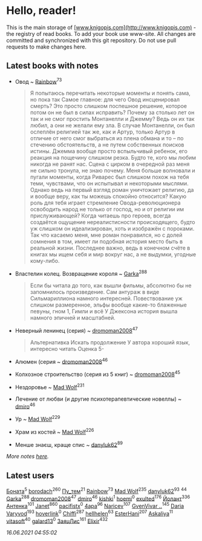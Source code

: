 # Hello, reader!
This is the main storage of [www.knigopis.com](http://www.knigopis.com) - the registry of read books.
To add your book use www-site. All changes are committed and synchronized with this git repository.
Do not use pull requests to make changes here.


## Latest books with notes
* Овод ~ [Rainbow](users/109/109787328219839805802-google)<sup>73</sup>
    > Я попытаюсь перечитать некоторые моменты и понять сама, но пока так
    > Самое главное: для чего Овод инсценировал смерть? Это просто слишком поспешное решение, которое потом он не был в силах исправить? 
    > Почему за столько лет он так и не смог простить Монтанелли и Джемму? Ведь он их так любил, а они не желали ему зла. В случае Монтанелли, он был ослеплён религией так же, как и Артур, только Артур в отличие от него смог выбраться из плена обмана и то – по стечению обстоятельств, а не путем собственных поисков истины. Джемма вообще просто вспыльчивый ребенок, его реакция на пощечину слишком резка. Будто те, кого мы любим никогда не ранят нас.
    > Сцена с цирком в очередной раз меня не сильно тронула, не знаю почему. Меня больше волновали и пугали моменты, когда Риварес был слишком похож на тебя теми, чувствами, что он испытывал и некоторыми мыслями. Однако ведь на первый взгляд роман уничтожает религию, да и вообще веру, как ты можешь спокойно относится? Какую роль для тебя играет стремление Овода-революционера освободить народ не только от господ, но и от религии им прислуживающей?
    > Когда читаешь про героев, всегда создаётся ощущение нереалистисности происходящего, будто уж слишком он идеализирован, хоть и изображён с пороками. Так что касаемо меня, мне роман понравился, но с долей сомнения в том, имеет ли подобная история место быть в реальной жизни. Последнее важно, ведь в конечном счёте в книгах мы ищем себя и мир вокруг нас, а не выдумки, угодные кому-либо.

* Властелин колец. Возвращение короля ~ [Garka](users/115/115753719718250012620-google)<sup>288</sup>
    > Если бы читала до того, как вышли фильмы, абсолютно бы не запомнилось произведение. Сам антураж в виде Сильмариллиона намного интересней. Повествование уж слишком размеренное, эльфы вообще какие-то блаженные певуны, гном 1, Гимли и всё У Джексона история вышла намного эпичней и масштабней.

* Неверный ленинец (серия) ~ [dromoman2008](users/444/44461886-yandex)<sup>47</sup>
    > Альтернативка
    > Искать продолжение
    > У автора хороший язык, интересно читать
    > Оценка 5-

* Алюмен (серия ~ [dromoman2008](users/444/44461886-yandex)<sup>46</sup>

* Колхозное строительство (серия из 5 книг) ~ [dromoman2008](users/444/44461886-yandex)<sup>45</sup>

* Нездоровье ~ [Mad Wolf](users/947/94738840-vkontakte)<sup>231</sup>

* Лечение от любви (и другие психотерапевтические новеллы) ~ [dmiro](users/571/5714115-vkontakte)<sup>46</sup>

* Ур ~ [Mad Wolf](users/947/94738840-vkontakte)<sup>229</sup>

* Храм из костей ~ [Mad Wolf](users/947/94738840-vkontakte)<sup>226</sup>

* Менше знаєш, краще спис ~ [danyluk62](users/374/374149854-vkontakte)<sup>89</sup>


_More notes [here](latest_books_with_notes.md)._


## Latest users
[Боната](users/132/1326779400711265-facebook)<sup>5</sup> 
[borodach](users/157/15706320-vkontakte)<sup>260</sup> 
[Пу_тем](users/344/3448154788585127-facebook)<sup>21</sup> 
[Rainbow](users/109/109787328219839805802-google)<sup>73</sup> 
[Mad Wolf](users/947/94738840-vkontakte)<sup>235</sup> 
[danyluk62](users/374/374149854-vkontakte)<sup>93</sup> 
[](users/153/1537586159620888-facebook)<sup>44</sup> 
[Garka](users/115/115753719718250012620-google)<sup>288</sup> 
[dromoman2008](users/444/44461886-yandex)<sup>47</sup> 
[dmiro](users/571/5714115-vkontakte)<sup>46</sup> 
[kishki](users/106/106256274804767210019-google)<sup>1</sup> 
[hoemi](users/906/906605961-yandex)<sup>0</sup> 
[exulted](users/100/100599204551896265722-google)<sup>176</sup> 
[Йолант](users/104/104690883692185089260-google)<sup>336</sup> 
[Антенка](users/118/118158645037334943900-google)<sup>101</sup> 
[Janet](users/108/108113656204404967440-google)<sup>860</sup> 
[pacifistx](users/161/1619498-vkontakte)<sup>0</sup> 
[4apa](users/117/117392596378069249667-google)<sup>96</sup> 
[Naricev](users/107/107090515204537133928-google)<sup>107</sup> 
[GvenVivar ..](users/158/158266434925901-facebook)<sup>145</sup> 
[Daria Varyvod](users/829/829893410524253-facebook)<sup>193</sup> 
[hoverlink](users/118/118958415-vkontakte)<sup>0</sup> 
[Chiffi](users/105/105831994080785626680-google)<sup>287</sup> 
[hellhelen](users/248/248300842-vkontakte)<sup>63</sup> 
[EsterHani](users/305/30558181-vkontakte)<sup>207</sup> 
[Askaliya](users/326/326783541-vkontakte)<sup>11</sup> 
[vitasoft](users/474/47446642-vkontakte)<sup>40</sup> 
[galard13](users/137/1372460683-yandex)<sup>0</sup> 
[ЗаяцЛис](users/112/112388384595246311466-google)<sup>161</sup> 
[Elixir](users/115/115826717712507836033-google)<sup>432</sup> 


_16.06.2021 04:55:02_
